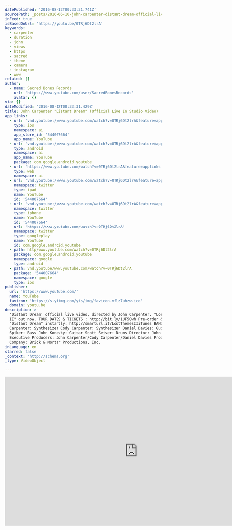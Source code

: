 ```yaml
---
datePublished: '2016-08-12T00:33:31.741Z'
sourcePath: _posts/2016-06-10-john-carpenter-distant-dream-official-live-in-studio-vide.md
inFeed: true
isBasedOnUrl: 'https://youtu.be/0TRj6Dt2lrA'
keywords:
  - carpenter
  - duration
  - john
  - views
  - https
  - sacred
  - theme
  - camera
  - instagram
  - www
related: []
author:
  - name: Sacred Bones Records
    url: 'https://www.youtube.com/user/SacredBonesRecords'
    avatar: {}
via: {}
dateModified: '2016-08-12T00:33:31.429Z'
title: John Carpenter "Distant Dream" (Official Live In Studio Video)
app_links:
  - url: 'vnd.youtube://www.youtube.com/watch?v=0TRj6Dt2lrA&feature=applinks'
    type: ios
    namespace: ai
    app_store_id: '544007664'
    app_name: YouTube
  - url: 'vnd.youtube://www.youtube.com/watch?v=0TRj6Dt2lrA&feature=applinks'
    type: android
    namespace: ai
    app_name: YouTube
    package: com.google.android.youtube
  - url: 'https://www.youtube.com/watch?v=0TRj6Dt2lrA&feature=applinks'
    type: web
    namespace: ai
  - url: 'vnd.youtube://www.youtube.com/watch?v=0TRj6Dt2lrA&feature=applinks'
    namespace: twitter
    type: ipad
    name: YouTube
    id: '544007664'
  - url: 'vnd.youtube://www.youtube.com/watch?v=0TRj6Dt2lrA&feature=applinks'
    namespace: twitter
    type: iphone
    name: YouTube
    id: '544007664'
  - url: 'https://www.youtube.com/watch?v=0TRj6Dt2lrA'
    namespace: twitter
    type: googleplay
    name: YouTube
    id: com.google.android.youtube
  - path: http/www.youtube.com/watch?v=0TRj6Dt2lrA
    package: com.google.android.youtube
    namespace: google
    type: android
  - path: vnd.youtube/www.youtube.com/watch?v=0TRj6Dt2lrA
    package: '544007664'
    namespace: google
    type: ios
publisher:
  url: 'https://www.youtube.com/'
  name: YouTube
  favicon: 'https://s.ytimg.com/yts/img/favicon-vflz7uhzw.ico'
  domain: youtu.be
description: >-
  'Distant Dream' official live video, directed by John Carpenter. "Lost Themes
  II" out now. TOUR DATES & TICKETS : http://bit.ly/1UF5Gwh Pre-order & download
  "Distant Dream" instantly: http://smarturl.it/LostThemesIIiTunes BAND: John
  Carpenter: Synthesizer Cody Carpenter: Synthesizer Daniel Davies: Guitar John
  Spiker: Bass John Konesky: Guitar Scott Seiver: Drums Director: John Carpenter
  Executive Producers: John Carpenter/Cody Carpenter/Daniel Davies Production
  Company: Brick & Mortar Productions, Inc.
inLanguage: en
starred: false
_context: 'http://schema.org'
_type: VideoObject

---
```

<iframe src="https://cdn.embedly.com/widgets/media.html?src=https%3A%2F%2Fwww.youtube.com%2Fembed%2F0TRj6Dt2lrA%3Ffeature%3Doembed&amp;url=http%3A%2F%2Fwww.youtube.com%2Fwatch%3Fv%3D0TRj6Dt2lrA&amp;image=https%3A%2F%2Fi.ytimg.com%2Fvi%2F0TRj6Dt2lrA%2Fhqdefault.jpg&amp;key=b7d04c9b404c499eba89ee7072e1c4f7&amp;type=text%2Fhtml&amp;schema=youtube" width="854" height="480" scrolling="no" frameborder="0" allowfullscreen="" style=""></iframe>